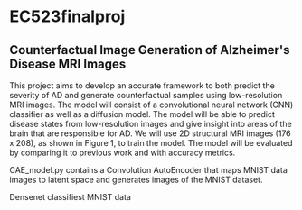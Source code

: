 # EC523finalproj

## Counterfactual Image Generation of Alzheimer's Disease MRI Images

This project aims to develop an accurate framework to both predict the severity of AD and generate counterfactual samples using low-resolution MRI images. The model will consist of a convolutional neural network (CNN) classifier as well as a diffusion model. The model will be able to predict disease states from low-resolution images and give insight into areas of the brain that are responsible for AD. We will use 2D structural MRI images (176 x 208), as shown in Figure 1, to train the model. The model will be evaluated by comparing it to previous work and with accuracy metrics. 

CAE_model.py contains a Convolution AutoEncoder that maps MNIST data images to latent space and generates images of the MNIST dataset. 

Densenet classifiest MNIST data
